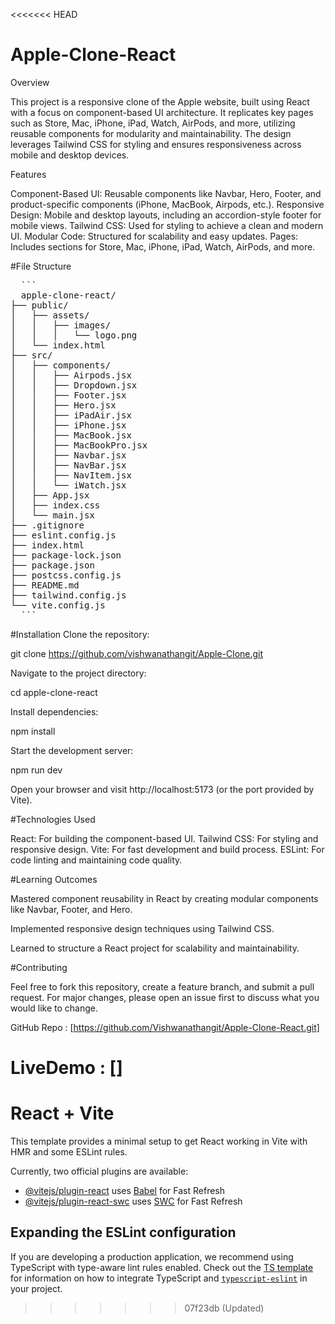 <<<<<<< HEAD
# Apple-Clone-React

Overview

This project is a responsive clone of the Apple website, built using React with a focus on component-based UI architecture. It replicates key pages such as Store, Mac, iPhone, iPad, Watch, AirPods, and more, utilizing reusable components for modularity and maintainability. The design leverages Tailwind CSS for styling and ensures responsiveness across mobile and desktop devices.

Features

Component-Based UI: Reusable components like Navbar, Hero, Footer, and product-specific components (iPhone, MacBook, Airpods, etc.).
Responsive Design: Mobile and desktop layouts, including an accordion-style footer for mobile views.
Tailwind CSS: Used for styling to achieve a clean and modern UI.
Modular Code: Structured for scalability and easy updates.
Pages: Includes sections for Store, Mac, iPhone, iPad, Watch, AirPods, and more.

#File Structure

<pre>
  ```
  apple-clone-react/
├── public/
│   ├── assets/
│   │   ├── images/
│   │   │   └── logo.png
│   └── index.html
├── src/
│   ├── components/
│   │   ├── Airpods.jsx
│   │   ├── Dropdown.jsx
│   │   ├── Footer.jsx
│   │   ├── Hero.jsx
│   │   ├── iPadAir.jsx
│   │   ├── iPhone.jsx
│   │   ├── MacBook.jsx
│   │   ├── MacBookPro.jsx
│   │   ├── Navbar.jsx
│   │   ├── NavBar.jsx
│   │   ├── NavItem.jsx
│   │   └── iWatch.jsx
│   ├── App.jsx
│   ├── index.css
│   └── main.jsx
├── .gitignore
├── eslint.config.js
├── index.html
├── package-lock.json
├── package.json
├── postcss.config.js
├── README.md
├── tailwind.config.js
└── vite.config.js
  ```
</pre>

#Installation
Clone the repository:

git clone https://github.com/vishwanathangit/Apple-Clone.git

Navigate to the project directory:

cd apple-clone-react

Install dependencies:

npm install

Start the development server:

npm run dev

Open your browser and visit http://localhost:5173 (or the port provided by Vite).

#Technologies Used

React: For building the component-based UI.
Tailwind CSS: For styling and responsive design.
Vite: For fast development and build process.
ESLint: For code linting and maintaining code quality.

#Learning Outcomes

Mastered component reusability in React by creating modular components like Navbar, Footer, and Hero.

Implemented responsive design techniques using Tailwind CSS.

Learned to structure a React project for scalability and maintainability.

#Contributing

Feel free to fork this repository, create a feature branch, and submit a pull request. For major changes, please open an issue first to discuss what you would like to change.

GitHub Repo : [https://github.com/Vishwanathangit/Apple-Clone-React.git]

LiveDemo : []
=======
# React + Vite

This template provides a minimal setup to get React working in Vite with HMR and some ESLint rules.

Currently, two official plugins are available:

- [@vitejs/plugin-react](https://github.com/vitejs/vite-plugin-react/blob/main/packages/plugin-react) uses [Babel](https://babeljs.io/) for Fast Refresh
- [@vitejs/plugin-react-swc](https://github.com/vitejs/vite-plugin-react/blob/main/packages/plugin-react-swc) uses [SWC](https://swc.rs/) for Fast Refresh

## Expanding the ESLint configuration

If you are developing a production application, we recommend using TypeScript with type-aware lint rules enabled. Check out the [TS template](https://github.com/vitejs/vite/tree/main/packages/create-vite/template-react-ts) for information on how to integrate TypeScript and [`typescript-eslint`](https://typescript-eslint.io) in your project.
>>>>>>> 07f23db (Updated)
